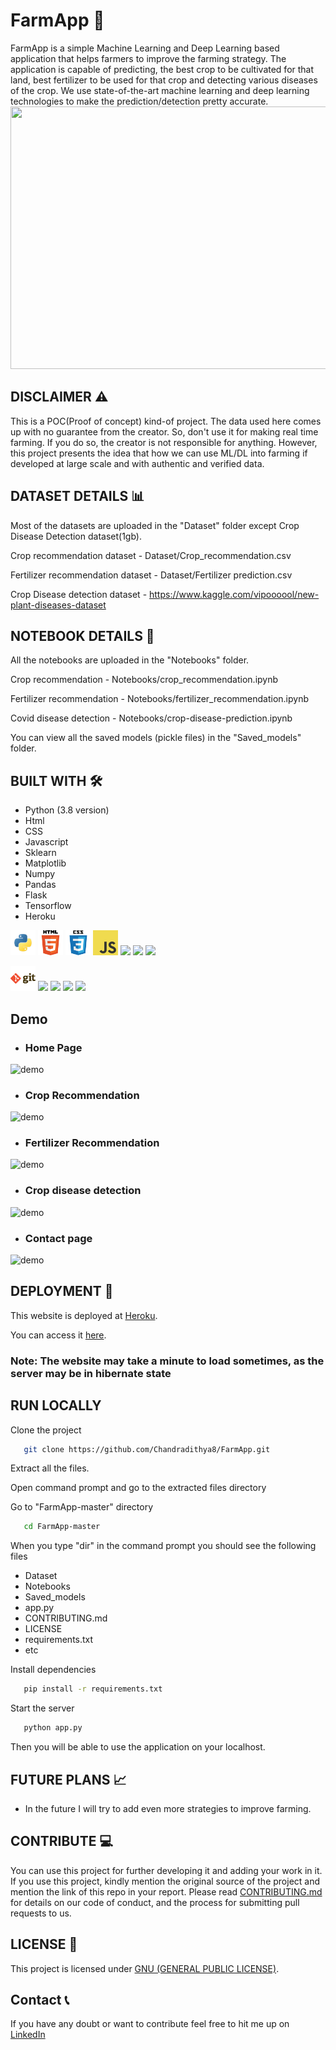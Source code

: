 
# FarmApp 🌴

FarmApp is a simple Machine Learning and Deep Learning based application that helps farmers to improve the farming strategy. The application is capable of predicting, the best crop to be cultivated for that land, best fertilizer to be used for that crop and detecting various diseases of the crop. We use state-of-the-art machine learning and deep learning technologies to make the prediction/detection pretty accurate.
<br>
<img src="https://user-images.githubusercontent.com/64347511/140762345-09eb29ee-b2da-435d-9a76-f46ee4a43f07.png" width="1000" height="420" />

## DISCLAIMER ⚠️

This is a POC(Proof of concept) kind-of project. The data used here comes up with no guarantee from the creator. So, don't use it for making real time farming. If you do so, the creator is not responsible for anything. However, this project presents the idea that how we can use ML/DL into farming if developed at large scale and with authentic and verified data.
## DATASET DETAILS  📊

Most of the datasets are uploaded in the "Dataset" folder except Crop Disease Detection dataset(1gb).

Crop recommendation dataset - Dataset/Crop_recommendation.csv

Fertilizer recommendation dataset - Dataset/Fertilizer prediction.csv

Crop Disease detection dataset - https://www.kaggle.com/vipoooool/new-plant-diseases-dataset


## NOTEBOOK DETAILS 📓

All the notebooks are uploaded in the "Notebooks" folder.

Crop recommendation  - Notebooks/crop_recommendation.ipynb

Fertilizer recommendation - Notebooks/fertilizer_recommendation.ipynb

Covid disease detection  - Notebooks/crop-disease-prediction.ipynb

You can view all the saved models (pickle files) in the "Saved_models" folder.
  



## BUILT WITH 🛠️

- Python (3.8 version)
- Html
- CSS
- Javascript
- Sklearn
- Matplotlib
- Numpy
- Pandas
- Flask
- Tensorflow
- Heroku

<code><img height="40" src="https://raw.githubusercontent.com/github/explore/80688e429a7d4ef2fca1e82350fe8e3517d3494d/topics/python/python.png"></code>
<code><img height="40" src="https://raw.githubusercontent.com/github/explore/80688e429a7d4ef2fca1e82350fe8e3517d3494d/topics/html/html.png"></code>
<code><img height="40" src="https://raw.githubusercontent.com/github/explore/80688e429a7d4ef2fca1e82350fe8e3517d3494d/topics/css/css.png"></code>
<code><img height="40" src="https://raw.githubusercontent.com/github/explore/80688e429a7d4ef2fca1e82350fe8e3517d3494d/topics/javascript/javascript.png"></code>
<code><img height="40" src="https://upload.wikimedia.org/wikipedia/commons/thumb/0/05/Scikit_learn_logo_small.svg/1280px-Scikit_learn_logo_small.svg.png"></code>
<code><img height="40" src="https://matplotlib.org/_static/logo2.svg"></code>
<code><img height="40" src="https://raw.githubusercontent.com/numpy/numpy/7e7f4adab814b223f7f917369a72757cd28b10cb/branding/icons/numpylogo.svg"></code>

<code><img height="40" src="https://raw.githubusercontent.com/github/explore/80688e429a7d4ef2fca1e82350fe8e3517d3494d/topics/git/git.png"></code>
<code><img height="40" src="https://raw.githubusercontent.com/pandas-dev/pandas/761bceb77d44aa63b71dda43ca46e8fd4b9d7422/web/pandas/static/img/pandas.svg"></code>
<code><img height="40" src="https://camo.githubusercontent.com/7a2734e80665365877c7beb46fed7ccf745760540607f9e7cb50219f011d7cb5/68747470733a2f2f73796d626f6c732e67657476656374612e636f6d2f7374656e63696c5f38302f35365f666c61736b2e336137396235613035362e6a7067"></code>
<code><img height="40" src="https://d20vrrgs8k4bvw.cloudfront.net/images/courses/logos/logo-color-tensorflow.png"></code>
<code><img height="40" src="https://camo.githubusercontent.com/273672b5578aa3ba9dd0cc912d760b57b736ac956785fa0222cce949a531734b/68747470733a2f2f63646e2e69636f6e73636f75742e636f6d2f69636f6e2f667265652f706e672d3235362f6865726f6b752d3232353938392e706e67"></code>



## Demo

- ### Home Page 
![demo](https://media.giphy.com/media/E2gXoMWeAf7pSeGhTt/giphy.gif)

- ### Crop Recommendation
![demo](https://media.giphy.com/media/Epl4Str00TBXmrfBDt/giphy.gif)

- ### Fertilizer Recommendation
![demo](https://media.giphy.com/media/zaA162wBVQ9SAqC3cH/giphy.gif)

- ### Crop disease detection
![demo](https://media.giphy.com/media/OHm2GHQJTxPSYsNOPC/giphy.gif)

- ### Contact page
![demo](https://media.giphy.com/media/3BstRiqVhZoUMRs4pO/giphy.gif)


## DEPLOYMENT 🚀

 This website is deployed at [Heroku](https://www.heroku.com/).
 

 You can access it [here](https://farmapp-chand.herokuapp.com/home).
 
 
 ### Note: The website may take a minute to load sometimes, as the server may be in hibernate state

## RUN LOCALLY

Clone the project

```bash
   git clone https://github.com/Chandradithya8/FarmApp.git
```
Extract all the files. 

Open command prompt and go to the extracted files directory

Go to "FarmApp-master" directory

```bash
   cd FarmApp-master
```
When you type "dir" in the command prompt you should see the following files

- Dataset
- Notebooks
- Saved_models
- app.py
- CONTRIBUTING.md
- LICENSE
- requirements.txt
- etc
 

Install dependencies

```bash
   pip install -r requirements.txt
```

Start the server
```bash
   python app.py
```
Then you will be able to use the application on your localhost.

## FUTURE PLANS 📈

- In the future I will try to add even more strategies to improve farming.



## CONTRIBUTE 💻
You can use this project for further developing it and adding your work in it. If you use this project, kindly mention the original source of the project and mention the link of this repo in your report.
Please read [CONTRIBUTING.md](https://github.com/Chandradithya8/FarmApp/blob/master/CONTRIBUTING.md) for details on our code of conduct, and the process for submitting pull requests to us.


## LICENSE 📝
This project is licensed under [GNU (GENERAL PUBLIC LICENSE)](https://github.com/Chandradithya8/FarmApp/blob/master/LICENSE).

## Contact 📞

 If you have any doubt or want to contribute feel free to hit me up on [LinkedIn](https://www.linkedin.com/in/chandradithya-k-g-2123591a6/)
